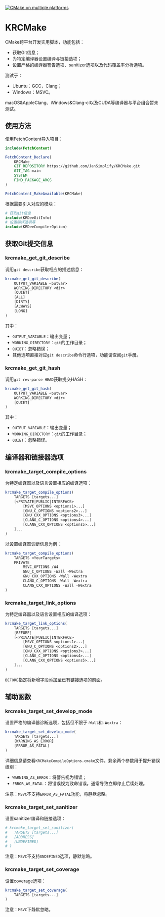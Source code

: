 [![CMake on multiple platforms](https://github.com/JanSimplify/KRCMake/actions/workflows/cmake-multi-platform.yml/badge.svg)](https://github.com/JanSimplify/KRCMake/actions/workflows/cmake-multi-platform.yml)

# KRCMake

CMake跨平台开发实用脚本，功能包括：

- 获取Git信息；
- 为特定编译器设置编译与链接选项；
- 设置严格的编译器警告选项、sanitizer选项以及代码覆盖率分析选项。

测试于：

- Ubuntu：GCC，Clang；
- Windows：MSVC。

macOS&AppleClang、Windows&Clang-cl以及CUDA等编译器与平台组合暂未测试。

## 使用方法

使用FetchContent导入项目：

```cmake
include(FetchContent)

FetchContent_Declare(
    KRCMake
    GIT_REPOSITORY https://github.com/JanSimplify/KRCMake.git
    GIT_TAG main
    SYSTEM
    FIND_PACKAGE_ARGS
)

FetchContent_MakeAvailable(KRCMake)
```

根据需要引入对应的模块：

```cmake
# 获取git信息
include(KRDevGitInfo)
# 设置编译选项等
include(KRDevCompilerOption)
```

## 获取Git提交信息

### krcmake_get_git_describe

调用`git describe`获取相应的描述信息：

```cmake
krcmake_get_git_describe(
    OUTPUT_VARIABLE <outvar>
    WORKING_DIRECTORY <dir>
    [QUIET]
    [ALL]
    [DIRTY]
    [ALWAYS]
    [LONG]
)
```

其中：

- `OUTPUT_VARIABLE`：输出变量；
- `WORKING_DIRECTORY`：`git`的工作目录；
- `QUIET`：忽略错误；
- 其他选项直接对应`git describe`命令行选项，功能请查阅`git`手册。

### krcmake_get_git_hash

调用`git rev-parse HEAD`获取提交HASH：

```cmake
krcmake_get_git_hash(
    OUTPUT_VARIABLE <outvar>
    WORKING_DIRECTORY <dir>
    [QUIET]
)
```

其中：

- `OUTPUT_VARIABLE`：输出变量；
- `WORKING_DIRECTORY`：`git`的工作目录；
- `QUIET`：忽略错误。

## 编译器和链接器选项

### krcmake_target_compile_options

为特定编译器以及语言设置相应的编译选项：

```cmake
krcmake_target_compile_options(
    TARGETS [targets...]
    [<PRIVATE|PUBLIC|INTERFACE>
        [MSVC_OPTIONS <options1>...]
        [GNU_C_OPTIONS <options2>...]
        [GNU_CXX_OPTIONS <options3>...]
        [CLANG_C_OPTIONS <options4>...]
        [CLANG_CXX_OPTIONS <options5>...]
    ]...
)
```

以设置编译器诊断信息为例：

```cmake
krcmake_target_compile_options(
    TARGETS <YourTargets>
    PRIVATE
        MSVC_OPTIONS /W4
        GNU_C_OPTIONS -Wall -Wextra
        GNU_CXX_OPTIONS -Wall -Wextra
        CLANG_C_OPTIONS -Wall -Wextra
        CLANG_CXX_OPTIONS -Wall -Wextra
)
```

### krcmake_target_link_options

为特定编译器以及语言设置相应的编译选项：

```cmake
krcmake_target_link_options(
    TARGETS [targets...]
    [BEFORE]
    [<PRIVATE|PUBLIC|INTERFACE>
        [MSVC_OPTIONS <options1>...]
        [GNU_C_OPTIONS <options2>...]
        [GNU_CXX_OPTIONS <options3>...]
        [CLANG_C_OPTIONS <options4>...]
        [CLANG_CXX_OPTIONS <options5>...]
    ]...
)
```

`BEFORE`指定将新增字段添加至已有链接选项的前面。

## 辅助函数

### krcmake_target_set_develop_mode

设置严格的编译器诊断选项，包括但不限于`-Wall`和`-Wextra`：

```cmake
krcmake_target_set_develop_mode(
    TARGETS [targets...]
    [WARNING_AS_ERROR]
    [ERROR_AS_FATAL]
)
```

详细信息请查看`KRCMakeCompileOptions.cmake`文件。剩余两个参数用于提升错误级别：

- `WARNING_AS_ERROR`：将警告视为错误；
- `ERROR_AS_FATAL`：将错误视为致命错误，通常导致立即停止后续处理。

注意：`MSVC`不支持`ERROR_AS_FATAL`功能，将静默忽略。

### krcmake_target_set_sanitizer

设置sanitizer编译和链接选项：

```cmake
# krcmake_target_set_sanitizer(
#   TARGETS [targets...]
#   [ADDRESS]
#   [UNDEFINED]
# )
```

注意：`MSVC`不支持`UNDEFINED`选项，静默忽略。

### krcmake_target_set_coverage

设置coverage选项：

```cmake
krcmake_target_set_coverage(
    TARGETS [targets...]
)
```

注意：`MSVC`下静默忽略。
